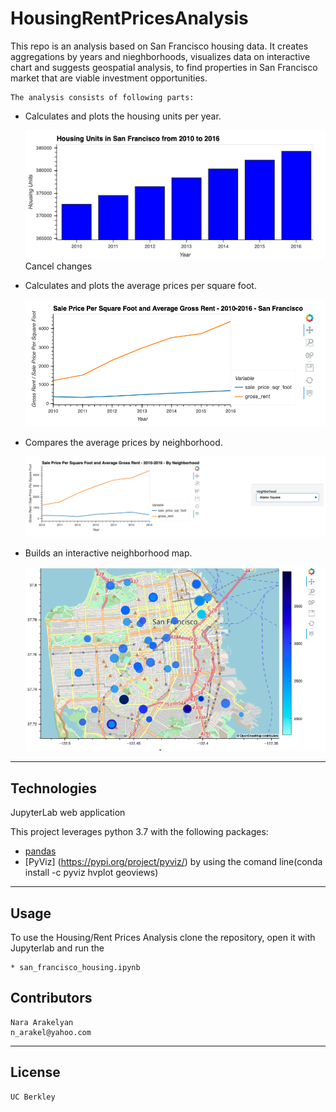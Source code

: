 # HousingRentPricesAnalysis

This repo is an analysis based on San Francisco housing data. It creates aggregations by years and nieghborhoods, 
visualizes data on interactive chart and suggests geospatial analysis, to find properties in San Francisco market 
that are viable investment opportunities.
    
    The analysis consists of following parts:
    
* Calculates and plots the housing units per year.

    ![A screenshot depicts an example of the resulting bar chart.](Images/zoomed-housing-units-by-year.png)
    Cancel changes
* Calculates and plots the average prices per square foot.

    ![A screenshot depicts an example of the resulting plot.](Images/avg-sale-px-sq-foot-gross-rent.png)

* Compares the average prices by neighborhood.

    ![A screenshot depicts an example of the resulting plot.](Images/pricing-info-by-neighborhood.png)

* Builds an interactive neighborhood map.

    ![A screenshot depicts an example of a scatter plot created with hvPlot and GeoViews.](Images/6-4-geoviews-plot.png)

---

## Technologies

JupyterLab web application

This project leverages python 3.7 with the following packages:

* [pandas](https://github.com/pandas-dev) 
* [PyViz] (https://pypi.org/project/pyviz/)
    by using the comand line(conda install -c pyviz hvplot geoviews) 


---

## Usage


To use the Housing/Rent Prices Analysis clone the repository, open it with Jupyterlab and run the 

    * san_francisco_housing.ipynb


## Contributors
    Nara Arakelyan
    n_arakel@yahoo.com
        
---
## License

    UC Berkley
    

